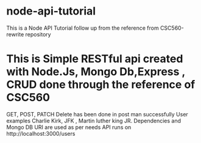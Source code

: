 # node-api-tutorial
This is a Node API Tutorial follow up from the reference from CSC560-rewrite repository 
# This is Simple RESTful api created with Node.Js, Mongo Db,Express , CRUD done through the reference of CSC560 
GET, POST, PATCH Delete has been done in post man successfully 
User examples Charlie Kirk, JFK , Martin luther king JR.
Dependencies and Mongo DB URI are used as per needs 
API runs on http://localhost:3000/users
